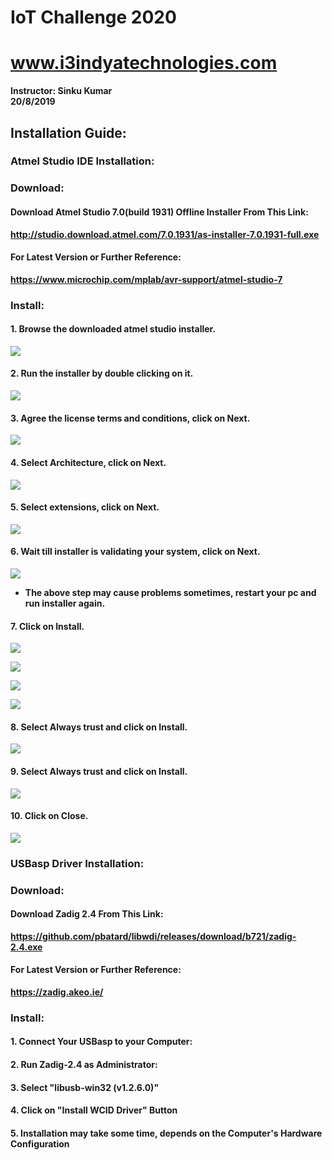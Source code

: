 # IoT Challenge 2020
# www.i3indyatechnologies.com
<b>Instructor:<b>
    Sinku Kumar<br>
20/8/2019<br>

## Installation Guide:

### Atmel Studio IDE Installation:

### Download:
#### Download Atmel Studio 7.0(build 1931) Offline Installer From This Link:
http://studio.download.atmel.com/7.0.1931/as-installer-7.0.1931-full.exe
#### For Latest Version or Further Reference:
https://www.microchip.com/mplab/avr-support/atmel-studio-7

### Install:
#### 1. Browse the downloaded atmel studio installer.
<img src="https://github.com/sinku1196/IoT/blob/master/Megatron/Screenshots/AVR_Studio_Step%20(1).png"><img>

#### 2. Run the installer by double clicking on it.
<img src="https://github.com/sinku1196/IoT/blob/master/Megatron/Screenshots/AVR_Studio_Step%20(2).png"><img>

#### 3. Agree the license terms and conditions, click on Next.
<img src="https://github.com/sinku1196/IoT/blob/master/Megatron/Screenshots/AVR_Studio_Step%20(3).png"><img>

#### 4. Select Architecture, click on Next.
<img src="https://github.com/sinku1196/IoT/blob/master/Megatron/Screenshots/AVR_Studio_Step%20(4).png"><img>

#### 5. Select extensions, click on Next.
<img src="https://github.com/sinku1196/IoT/blob/master/Megatron/Screenshots/AVR_Studio_Step%20(5).png"><img>

#### 6. Wait till installer is validating your system, click on Next.
<img src="https://github.com/sinku1196/IoT/blob/master/Megatron/Screenshots/AVR_Studio_Step%20(6).png"><img>

* The above step may cause problems sometimes, restart your pc and run installer again.

#### 7. Click on Install.

<img src="https://github.com/sinku1196/IoT/blob/master/Megatron/Screenshots/AVR_Studio_Step%20(7).png"><img>


<img src="https://github.com/sinku1196/IoT/blob/master/Megatron/Screenshots/AVR_Studio_Step%20(8).png"><img>

<img src="https://github.com/sinku1196/IoT/blob/master/Megatron/Screenshots/AVR_Studio_Step%20(9).png"><img>

<img src="https://github.com/sinku1196/IoT/blob/master/Megatron/Screenshots/AVR_Studio_Step%20(10).png"><img>

#### 8. Select Always trust and click on Install.
<img src="https://github.com/sinku1196/IoT/blob/master/Megatron/Screenshots/AVR_Studio_Step%20(11).png"><img>

#### 9. Select Always trust and click on Install.
<img src="https://github.com/sinku1196/IoT/blob/master/Megatron/Screenshots/AVR_Studio_Step%20(12).png"><img>

#### 10. Click on Close.
<img src="https://github.com/sinku1196/IoT/blob/master/Megatron/Screenshots/AVR_Studio_Step%20(13).png"><img>


### USBasp Driver Installation:

### Download:
#### Download Zadig 2.4 From This Link:
https://github.com/pbatard/libwdi/releases/download/b721/zadig-2.4.exe
#### For Latest Version or Further Reference:
https://zadig.akeo.ie/

### Install:
#### 1. Connect Your USBasp to your Computer:

#### 2. Run Zadig-2.4 as Administrator:

#### 3. Select "libusb-win32 (v1.2.6.0)"

#### 4. Click on "Install WCID Driver" Button

#### 5. Installation may take some time, depends on the Computer's Hardware Configuration
